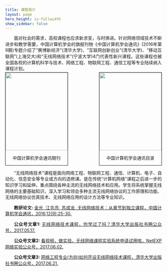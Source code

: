 ```yaml
---
title: 课程简介
layout: page
hero_height: is-fullwidth
show_sidebar: false
---
```


<div>
<p style="text-indent:2em; text-align:justify;line-height:140%;margin-bottom:2px;word-break:break-all;">面对社会的需求，高校课程也应求新求变，与时俱进。针对网络领域技术不断进步和教学需要，中国计算机学会的旗舰刊物《中国计算机学会通讯》(2016年第9期)专题介绍了“赛博新经济”(清华大学)、“互联网创新创业”(清华大学)、“移动互联网”(上海交大)和“无线网络技术”(宁波大学)4门代表性新兴课程。这些课程也被全国各校的计算机科学与技术、网络工程、物联网工程、通信工程等专业陆续纳入课程计划。</p>
	
<div style="display:flex;justify-content: space-between;">
<div style="border: 1px solid black;">
    <img src="https://0nil0.github.io/img/course1.png"  width="200" height="250">
    <p style="text-align:center;">中国计算机学会通讯期刊</p>
</div>
<div style="border: 1px solid black;">
    <img src="https://0nil0.github.io/img/course2.png"  width="200" height="250">
    <p style="text-align:center;">中国计算机学会通讯目录</p>
</div>
</div>
</div>



<div>
<p style="text-indent:2em; text-align:justify;line-height:140%;word-break:break-all;">“无线网络技术”课程是面向网络工程、物联网工程、通信、计算机、电子、自动化、信息安全等专业或方向的选修课。是在传统“计算机网络”课程之后进一步的知识学习和延伸，重点围绕各种主流的无线网络技术和应用。学生将系统掌握无线网络的主要基础知识，深入学习和领会多种主流无线网络协议的工作原理和功能、无线网络协议仿真技术、无线网络应用的设计方法等专业知识。</p>
<p style="text-indent:2em; text-align:justify;line-height:140%;margin-bottom:2px;word-break:break-all;"><strong>教研论文: </strong><a href="https://0nil0.github.io/publications/ccf.pdf"><u>金光, 江先亮, 苏成龙. 无线网络技术：从章节到独立课程，中国计算机学会通讯，2016,12(9):25-30.</u></a></p> 

<p style="text-indent:2em; text-align:justify;line-height:140%;margin-bottom:2px;word-break:break-all;"><strong>公众号文章1: </strong><a href="http://mp.weixin.qq.com/s/F0-UWRd8uX2dfKmTrAmRcw "><u>无线网络技术课程，你学过了吗？清华大学出版社书圈公众号，2017.05.17.</u></a></p>
<p style="text-indent:2em; text-align:justify;line-height:140%;margin-bottom:2px;word-break:break-all;"><strong>公众号文章2: </strong><a href="https://mp.weixin.qq.com/s?__biz=MzIyMDUyODkyNQ==&mid=100000379&idx=1&sn=411059019613322b361c9b60bfc1e02b&chksm=17cbea0920bc631febf5f0797bf1a1cf9867edb4bf40818fe15b18c62e11a3439859757b43b7&mpshare=1&scene=23&srcid=0602rggdl7BOs56GDs21Tudu#rd"><u>看视频，做实验，无线网络课程实验系统申请试用啦，NetEXP网络实验公众号，2017.06.02.</u></a></p>

<p style="text-indent:2em; text-align:justify;line-height:140%;margin-bottom:2px;word-break:break-all;"><strong>公众号文章3: </strong><a href="https://mp.weixin.qq.com/s?__biz=MzI5MzIwNDI1MQ==&mid=2650118055&idx=4&sn=23ab6a31b679a86786a7c7c5e74ee4f2&chksm=f4748fd3c30306c5854fb6c57a8b78e6718ecb40d7397d04feb8676e117ee11e1f6daf391460&mpshare=1&scene=1&srcid=0703xceP241uBNxQREOmMJzr#rd"><u>网络工程专业(方向)如何开设无线网络技术课程，清华大学出版社书圈公众号，2017.06.21.</u></a></p>
</div>

